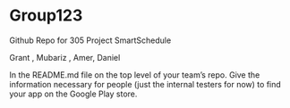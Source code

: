 # Group123
Github Repo for 305 Project SmartSchedule 

Grant , Mubariz , Amer, Daniel

In the README.md file on the top level of your team’s repo. Give the information necessary for people (just the internal testers for now) to find your app on the Google Play store.
